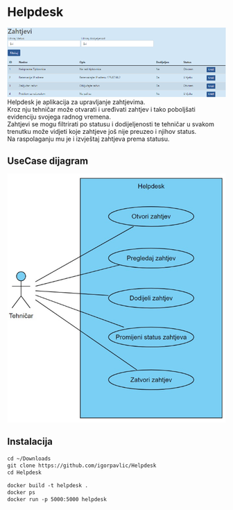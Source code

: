 # Helpdesk
![alt text](https://github.com/igorpavlic/Helpdesk/blob/main/header.png)
Helpdesk je aplikacija za upravljanje zahtjevima.  
Kroz nju tehničar može otvarati i uređivati zahtjev i tako poboljšati evidenciju svojega radnog vremena.  
Zahtjevi se mogu filtrirati po statusu i dodijeljenosti te tehničar u svakom trenutku može vidjeti koje zahtjeve još nije preuzeo i njihov status.  
Na raspolaganju mu je i izvještaj zahtjeva prema statusu.

## UseCase dijagram
![alt text](https://github.com/igorpavlic/Helpdesk/blob/main/helpdesk.png)

## Instalacija
```
cd ~/Downloads
git clone https://github.com/igorpavlic/Helpdesk
cd Helpdesk
```
```
docker build -t helpdesk .
docker ps
docker run -p 5000:5000 helpdesk
```
